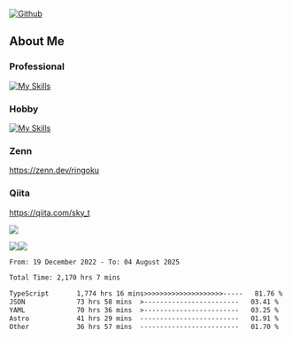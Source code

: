 [![Github](https://img.shields.io/github/followers/skyt-a?label=Follow&style=social)](https://github.com/skyt-a)

## About Me
### Professional
[![My Skills](https://skillicons.dev/icons?i=react,ts,js,nodejs,java,graphql,firebase,githubactions&theme=light)](https://skillicons.dev)
### Hobby
[![My Skills](https://skillicons.dev/icons?i=unity,rust,py&theme=light)](https://skillicons.dev)

### Zenn
https://zenn.dev/ringoku
### Qiita
https://qiita.com/sky_t


![](https://github-profile-summary-cards.vercel.app/api/cards/profile-details?username=skyt-a&theme=default)

![](https://github-profile-summary-cards.vercel.app/api/cards/repos-per-language?username=skyt-a&theme=default)![](https://github-profile-summary-cards.vercel.app/api/cards/stats?username=RinGoku&theme=default)

<!--START_SECTION:waka-->

```txt
From: 19 December 2022 - To: 04 August 2025

Total Time: 2,170 hrs 7 mins

TypeScript       1,774 hrs 16 mins>>>>>>>>>>>>>>>>>>>>-----   81.76 %
JSON             73 hrs 58 mins  >------------------------   03.41 %
YAML             70 hrs 36 mins  >------------------------   03.25 %
Astro            41 hrs 29 mins  -------------------------   01.91 %
Other            36 hrs 57 mins  -------------------------   01.70 %
```

<!--END_SECTION:waka-->

